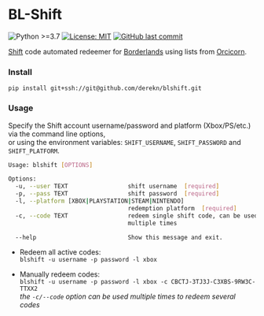 # BL-Shift

![Python >=3.7](https://img.shields.io/badge/python->=3.7-blue.svg)
[![License: MIT](https://img.shields.io/badge/license-MIT-green.svg)](https://opensource.org/licenses/MIT)
[![GitHub last commit](https://img.shields.io/github/last-commit/derekn/blshift/master.svg)](https://github.com/derekn/blshift/commits/master)

[Shift](https://shift.gearboxsoftware.com/) code automated redeemer for [Borderlands](https://borderlands.com/) using lists from [Orcicorn](https://shift.orcicorn.com/).

### Install

`pip install git+ssh://git@github.com/derekn/blshift.git`

### Usage

Specify the Shift account username/password and platform (Xbox/PS/etc.) via the command line options,  
or using the environment variables: `SHIFT_USERNAME`, `SHIFT_PASSWORD` and `SHIFT_PLATFORM`.

```bash
Usage: blshift [OPTIONS]

Options:
  -u, --user TEXT                 shift username  [required]
  -p, --pass TEXT                 shift password  [required]
  -l, --platform [XBOX|PLAYSTATION|STEAM|NINTENDO]
                                  redemption platform  [required]
  -c, --code TEXT                 redeem single shift code, can be used
                                  multiple times

  --help                          Show this message and exit.
```

* Redeem all active codes:  
`blshift -u username -p password -l xbox`

* Manually redeem codes:  
`blshift -u username -p password -l xbox -c CBCTJ-3TJ3J-C3XBS-9RW3C-TTXX2`  
_the `-c/--code` option can be used multiple times to redeem several codes_
